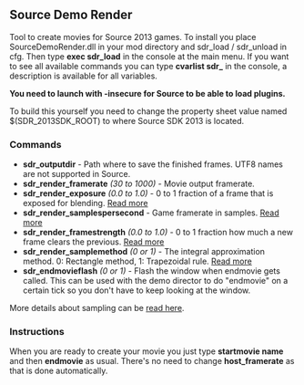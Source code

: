 ## Source Demo Render

Tool to create movies for Source 2013 games. To install you place SourceDemoRender.dll in your mod directory and sdr_load / sdr_unload in cfg. Then type **exec sdr_load** in the console at the main menu. If you want to see all available commands you can type **cvarlist sdr_** in the console, a description is available for all variables.

**You need to launch with -insecure for Source to be able to load plugins.**

To build this yourself you need to change the property sheet value named $(SDR_2013SDK_ROOT) to where Source SDK 2013 is located.

### Commands

- **sdr_outputdir** - Path where to save the finished frames. UTF8 names are not supported in Source.
- **sdr_render_framerate** *(30 to 1000)* - Movie output framerate.
- **sdr_render_exposure** *(0.0 to 1.0)* - 0 to 1 fraction of a frame that is exposed for blending. [Read more](https://github.com/ripieces/advancedfx/wiki/GoldSrc%3Amirv_sample_exposure)
- **sdr_render_samplespersecond** - Game framerate in samples. [Read more](https://github.com/ripieces/advancedfx/wiki/GoldSrc%3Amirv_sample_sps)
- **sdr_render_framestrength** *(0.0 to 1.0)* - 0 to 1 fraction how much a new frame clears the previous. [Read more](https://github.com/ripieces/advancedfx/wiki/GoldSrc%3A__mirv_sample_frame_strength)
- **sdr_render_samplemethod** *(0 or 1)* - The integral approximation method. 0: Rectangle method, 1: Trapezoidal rule. [Read more](https://github.com/ripieces/advancedfx/wiki/GoldSrc%3A__mirv_sample_smethod)
- **sdr_endmovieflash** *(0 or 1)* - Flash the window when endmovie gets called. This can be used with the demo director to do "endmovie" on a certain tick so you don't have to keep looking at the window.

More details about sampling can be [read here](https://github.com/ripieces/advancedfx/wiki/GoldSrc%3ASampling-System).

### Instructions
When you are ready to create your movie you just type **startmovie name** and then **endmovie** as usual. There's no need to change **host_framerate** as that is done automatically.
